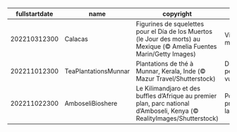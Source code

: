 |fullstartdate|name|copyright|title|image|
|--|--|--|--|--|
202210312300|Calacas|Figurines de squelettes pour el Día de los Muertos (le Jour des morts) au Mexique (© Amelia Fuentes Marin/Getty Images)|Vive les morts|![](/fr-FR/2022/11/202210312300Calacas.jpg)|
202211012300|TeaPlantationsMunnar|Plantations de thé à Munnar, Kerala, Inde (© Mazur Travel/Shutterstock)|Du thé à perte de vue|![](/fr-FR/2022/11/202211012300TeaPlantationsMunnar.jpg)|
202211022300|AmboseliBioshere|Le Kilimandjaro et des buffles d’Afrique au premier plan, parc national d’Amboseli, Kenya (© RealityImages/Shutterstock)|Pour préserver la nature|![](/fr-FR/2022/11/202211022300AmboseliBioshere.jpg)|
